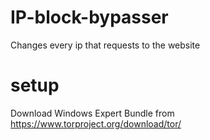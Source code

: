 # IP-block-bypasser
Changes every ip that requests to the website
# setup
Download Windows Expert Bundle from
https://www.torproject.org/download/tor/
